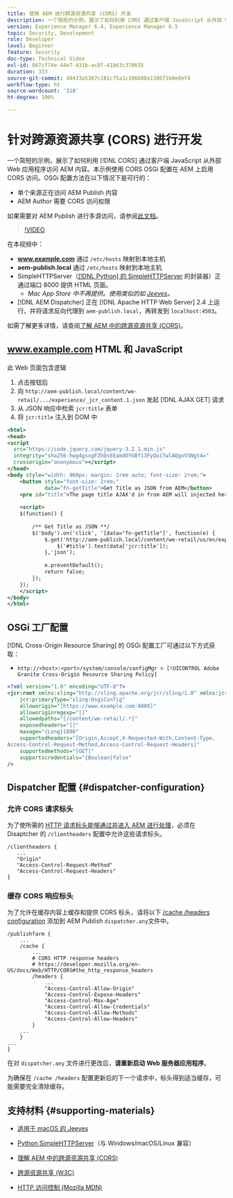 ```yaml
---
title: 使用 AEM 进行跨源资源共享 (CORS) 开发
description: 一个简短的示例，展示了如何利用 CORS 通过客户端 JavaScript 从外部 Web 应用程序访问 AEM 内容。
version: Experience Manager 6.4, Experience Manager 6.5
topic: Security, Development
role: Developer
level: Beginner
feature: Security
doc-type: Technical Video
exl-id: 867cf74e-44e7-431b-ac8f-41b63c370635
duration: 333
source-git-commit: 48433a5367c281cf5a1c106b08a1306f1b0e8ef4
workflow-type: ht
source-wordcount: '318'
ht-degree: 100%

---
```


# 针对跨源资源共享 (CORS) 进行开发

一个简短的示例，展示了如何利用 [!DNL CORS] 通过客户端 JavaScript 从外部 Web 应用程序访问 AEM 内容。本示例使用 CORS OSGi 配置在 AEM 上启用 CORS 访问。OSGi 配置方法在以下情况下是可行的：

* 单个来源正在访问 AEM Publish 内容
* AEM Author 需要 CORS 访问权限

如果需要对 AEM Publish 进行多源访问，请参阅[此文档](https://experienceleague.adobe.com/docs/experience-manager-learn/getting-started-with-aem-headless/deployments/configurations/cors.html?lang=zh-Hans#dispatcher-configuration)。

>[!VIDEO](https://video.tv.adobe.com/v/33362?quality=12&learn=on&captions=chi_hans)

在本视频中：

* **www.example.com** 通过 `/etc/hosts` 映射到本地主机
* **aem-publish.local** 通过 `/etc/hosts` 映射到本地主机 
* SimpleHTTPServer（[[!DNL Python] 的 SimpleHTTPServer](https://docs.python.org/2/library/simplehttpserver.html) 的封装器）正通过端口 8000 提供 HTML 页面。
   * _Mac App Store 中不再提供。使用类似的如 [Jeeves](https://apps.apple.com/us/app/jeeves-local-http-server/id980824182?mt=12)。_
* [!DNL AEM Dispatcher] 正在 [!DNL Apache HTTP Web Server] 2.4 上运行，并将请求反向代理到 `aem-publish.local`，再转发到 `localhost:4503`。

如需了解更多详情，请查阅[了解 AEM 中的跨源资源共享 (CORS)](./understand-cross-origin-resource-sharing.md)。

## www.example.com HTML 和 JavaScript

此 Web 页面包含逻辑

1. 点击按钮后
1. 向 `http://aem-publish.local/content/we-retail/.../experience/_jcr_content.1.json` 发起 [!DNL AJAX GET] 请求
1. 从 JSON 响应中检索 `jcr:title` 表单
1. 将 `jcr:title` 注入到 DOM 中

```xml
<html>
<head>
<script
  src="https://code.jquery.com/jquery-3.2.1.min.js"
  integrity="sha256-hwg4gsxgFZhOsEEamdOYGBf13FyQuiTwlAQgxVSNgt4="
  crossorigin="anonymous"></script>   
</head>
<body style="width: 960px; margin: 2rem auto; font-size: 2rem;">
    <button style="font-size: 2rem;"
            data="fn-getTitle">Get Title as JSON from AEM</button>
    <pre id="title">The page title AJAX'd in from AEM will injected here</pre>
    
    <script>
    $(function() { 
        
        /** Get Title as JSON **/
        $('body').on('click', '[data="fn-getTitle"]', function(e) { 
            $.get('http://aem-publish.local/content/we-retail/us/en/experience/_jcr_content.1.json', function(data) {
                $('#title').text(data['jcr:title']);
            },'json');
            
            e.preventDefault();
            return false;
        });
    });
    </script>
</body>
</html>
```

## OSGi 工厂配置

[!DNL Cross-Origin Resource Sharing] 的 OSGi 配置工厂可通过以下方式获取：

* `http://<host>:<port>/system/console/configMgr > [!UICONTROL Adobe Granite Cross-Origin Resource Sharing Policy]`

```xml
<?xml version="1.0" encoding="UTF-8"?>
<jcr:root xmlns:sling="http://sling.apache.org/jcr/sling/1.0" xmlns:jcr="http://www.jcp.org/jcr/1.0"
    jcr:primaryType="sling:OsgiConfig"
    alloworigin="[https://www.example.com:8000]"
    alloworiginregexp="[]"
    allowedpaths="[/content/we-retail/.*]"
    exposedheaders="[]"
    maxage="{Long}1800"
    supportedheaders="[Origin,Accept,X-Requested-With,Content-Type,
Access-Control-Request-Method,Access-Control-Request-Headers]"
    supportedmethods="[GET]"
    supportscredentials="{Boolean}false"
/>
```

## Dispatcher 配置 {#dispatcher-configuration}

### 允许 CORS 请求标头

为了使所需的 [HTTP 请求标头能够通过并进入 AEM 进行处理](https://experienceleague.adobe.com/docs/experience-manager-dispatcher/using/configuring/dispatcher-configuration.html?lang=zh-Hans#specifying-the-http-headers-to-pass-through-clientheaders)，必须在 Disaptcher 的 `/clientheaders` 配置中允许这些请求标头。

```
/clientheaders {
   ...
   "Origin"
   "Access-Control-Request-Method"
   "Access-Control-Request-Headers"
}
```

### 缓存 CORS 响应标头

为了允许在缓存内容上缓存和提供 CORS 标头，请将以下 [/cache /headers configuration](https://experienceleague.adobe.com/docs/experience-manager-dispatcher/using/configuring/dispatcher-configuration.html?lang=zh-Hans#caching-http-response-headers) 添加到 AEM Publish `dispatcher.any`文件中。

```
/publishfarm {
    ...
    /cache {
        ...
        # CORS HTTP response headers
        # https://developer.mozilla.org/en-US/docs/Web/HTTP/CORS#the_http_response_headers
        /headers {
            ...
            "Access-Control-Allow-Origin"
            "Access-Control-Expose-Headers"
            "Access-Control-Max-Age"
            "Access-Control-Allow-Credentials"
            "Access-Control-Allow-Methods"
            "Access-Control-Allow-Headers"
        }
    ...
    }
...
}
```

在对 `dispatcher.any` 文件进行更改后，**请重新启动 Web 服务器应用程序**。

为确保在 `/cache /headers` 配置更新后的下一个请求中，标头得到适当缓存，可能需要完全清除缓存。

## 支持材料 {#supporting-materials}

* [适用于 macOS 的 Jeeves](https://apps.apple.com/us/app/jeeves-local-http-server/id980824182?mt=12)
* [Python SimpleHTTPServer](https://docs.python.o:qrg/2/library/simplehttpserver.html)（与 Windows/macOS/Linux 兼容）

* [理解 AEM 中的跨源资源共享 (CORS)](./understand-cross-origin-resource-sharing.md)
* [跨源资源共享 (W3C)](https://www.w3.org/TR/cors/)
* [HTTP 访问控制 (Mozilla MDN)](https://developer.mozilla.org/en-US/docs/Web/HTTP/Access_control_CORS)
